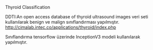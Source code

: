 Thyroid Classification

DDTI:An open access database of thyroid ultrasound images  veri seti kullanılarak benign ve malign sınıflandırması yapılmıştır.
http://cimalab.intec.co/applications/thyroid/index.php

Sınıflandırma tensorflow üzerinde InceptionV3 modeli kullanılarak yapılmıştır.

